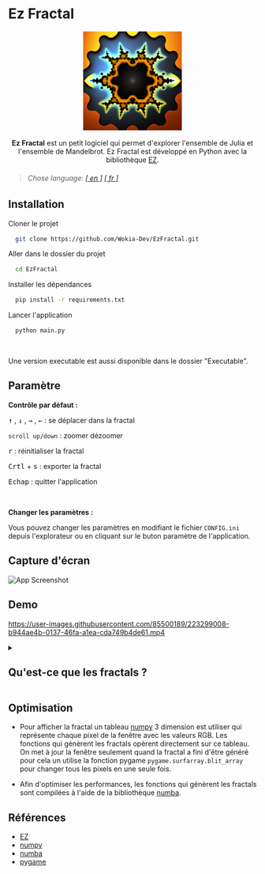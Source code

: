 
# Ez Fractal



<p align="center">
<img src="https://raw.githubusercontent.com/Wokia-Dev/EzFractal/master/Resources/Images/icon.png" width="200" height="200" />
</p>

<p align="center"><strong>Ez Fractal</strong> est un petit logiciel qui permet d'explorer l'ensemble de Julia et l'ensemble de Mandelbrot. Ez Fractal est développé en Python avec la bibliothèque <a href="https://github.com/Wokia-Dev/EZ">EZ</a>.</p>

> ###### _Chose language: [[ en ]](https://github.com/Wokia-Dev/EzFractal/) [[ fr ]](README_fr.md)_

## Installation

Cloner le projet

```bash
  git clone https://github.com/Wokia-Dev/EzFractal.git
```

Aller dans le dossier du projet

```bash
  cd EzFractal
```

Installer les dépendances

```bash
  pip install -r requirements.txt
```

Lancer l'application

```bash
  python main.py
```

<br>

Une version executable est aussi disponible dans le dossier "Executable".

## Paramètre

**Contrôle par défaut :**

<kbd>↑</kbd> , <kbd>↓</kbd> , <kbd>→</kbd> , <kbd>←</kbd> : se déplacer dans la fractal

```scroll up/down``` : zoomer dézoomer

<kbd>r</kbd> : réinitialiser la fractal

<kbd>Crtl</kbd> + <kbd>s</kbd> : exporter la fractal

<kbd>Echap</kbd> : quitter l'application

<br>

**Changer les paramètres :**

Vous pouvez changer les paramètres en modifiant le fichier ```CONFIG.ini``` depuis l'explorateur ou en cliquant sur le buton paramètre de l'application.

## Capture d'écran

![App Screenshot](https://user-images.githubusercontent.com/85500189/226345033-d998732a-c7f4-46a2-8146-f8ed29a126b8.png)



## Demo

https://user-images.githubusercontent.com/85500189/223299008-b944ae4b-0137-46fa-a1ea-cda749b4de61.mp4


<details>
<summary><h2>Qu'est-ce que les fractals ?</h2></summary>


### Définition
Les fractales sont des objets mathématiques qui ont la propriété d'être auto-similaires, c'est-à-dire que leur structure est répétée à différentes échelles. En d'autres termes, si l'on zoome sur une partie d'une fractale, on peut voir des motifs similaires à ceux observés à une plus grande échelle.


---

<details>
<summary><h3>Ensemble de Mandelbrot</h3></summary>

### Définition
L'ensemble de Mandelbrot est une fractale définie comme l'ensemble des points c dans le plan complexe pour lesquels la suite des nombres complexes obtenue en itérant la fonction quadratique $f(z) = z^2 + c$ ne diverge pas vers l'infini. Autrement dit, si on part d'un point c et qu'on calcule de manière répétée sa valeur en appliquant la fonction $f(z)$, soit $f(c)$, $f(f(c))$, $f(f(f(c)))...$ et ainsi de suite, alors soit cette suite de nombres complexes reste bornée, soit elle tend vers l'infini. Les points c pour lesquels la suite reste bornée appartiennent à l'ensemble de Mandelbrot, tandis que les points pour lesquels la suite tend vers l'infini n'appartiennent pas à l'ensemble.

---

<br>

### Algorithme de génération
```
Pour chaque pixel (x, y) dans l'image de sortie :
    Convertir les coordonnées du pixel en nombres complexes c
    Initialiser z = 0
    Pour chaque itération jusqu'à un nombre maximal défini :
        Si |z| > 2, quitter la boucle d'itération
        Mettre à jour z en appliquant la fonction f(z) = z^2 + c
    Calculer une valeur de couleur en fonction du nombre d'itérations effectuées
    Définir la couleur du pixel (x, y) dans l'image de sortie en fonction de la valeur de couleur calculée
```

<br>

### Implémentation python

#### Fonction qui calcule la couleur de chaque pixel de l'écran en fonction des paramètres donnés. La fonction modifie directement tout le tableau qui représente l'écran.
```python
@numba.njit(fastmath=True, parallel=True)
def render_mandelbrot(
        screen_array: np.array,
        max_iter: int,
        zoom: float,
        offset: np.array,
        width: int,
        height: int,
        menu_width: int = 0,
        saturation: float = 0.8,
        lightness: float = 0.5,
):
    # foreach pixel in the screen array using numba parallel
    for x in numba.prange(width - menu_width):
        for y in numba.prange(height):
            # define the complex number based on the pixel coordinates, zoom and offset
            c = (x - offset[0]) * zoom + 1j * (y - offset[1]) * zoom
            # define the initial value of z and the number of iterations
            z = 0
            num_iter = 0
            # iterate the function until the number is diverging or the max iterations is reached
            for i in range(max_iter):
                # julia set formula
                z = z ** 2 + c
                if z.real ** 2 + z.imag ** 2 > 4:
                    # if the number is diverging break the loop
                    break
                num_iter += 1

            # define the color based on the number of iterations and set the pixel color in the screen array
            screen_array[x, y] = iter_gradient_generator(
                num_iter, max_iter, saturation, lightness
            )
            # return the screen array
    return screen_array
```

<br>

#### Fonction qui génère la couleur d'un pixel en fonction du nombre d'itérations effectuées et du nombre d'itérations maximum.
```python
@numba.njit(fastmath=True)
def iter_gradient_generator(
    num_iter: int, max_iter: int, saturation: float = 0.8, lightness: float = 0.5
) -> list[int]:
    if num_iter == max_iter:
        return [0, 0, 0]
    else:
        h = num_iter / max_iter
        c = (1 - np.abs(2 * lightness - 1)) * saturation
        x = c * (1 - np.abs((h * 6) % 2 - 1))
        m = lightness - c / 2
        if 0 <= h < 1 / 6:
            r, g, b = c + m, x + m, m
        elif 1 / 6 <= h < 1 / 3:
            r, g, b = x + m, c + m, m
        elif 1 / 3 <= h < 1 / 2:
            r, g, b = m, c + m, x + m
        elif 1 / 2 <= h < 2 / 3:
            r, g, b = m, x + m, c + m
        elif 2 / 3 <= h < 5 / 6:
            r, g, b = x + m, m, c + m
        else:
            r, g, b = c + m, m, x + m
    return [int(r * 255), int(g * 255), int(b * 255)]
```

</details>

<details>
<summary><h3>Ensemble de Julia</h3></summary>

### Définition
L'ensemble de Julia est une autre famille de fractales, également définie en termes de suites de nombres complexes itératives. Contrairement à l'ensemble de Mandelbrot, l'ensemble de Julia est défini pour un point fixe de départ, plutôt que pour tous les points du plan complexe. Pour un nombre complexe donné, appelé constante de Julia, on itère une fonction complexe $f(z)$ qui prend en entrée un autre nombre complexe, en utilisant une suite itérative de la forme $z$, $f(z)$, $f(f(z))$, $f(f(f(z)))...$ et ainsi de suite. Si cette suite de nombres complexes diverge vers l'infini, le point de départ n'appartient pas à l'ensemble de Julia pour cette constante de Julia. Si la suite reste bornée, le point de départ appartient à l'ensemble de Julia. 

---

<br>

### Algorithme de génération
```
Définir la constante de Julia complexe c
Définir les dimensions de l'image de sortie, représentant l'ensemble de Julia
Pour chaque pixel (x, y) dans l'image de sortie :
    Convertir les coordonnées du pixel en nombre complexe z = x + yi
    Pour chaque itération jusqu'à un nombre maximal défini :
        Si |z| > 2, quitter la boucle d'itération
        Mettre à jour z en appliquant la fonction f(z) = z^2 + c
    Calculer une valeur de couleur en fonction du nombre d'itérations effectuées
    Définir la couleur du pixel (x, y) dans l'image de sortie en fonction de la valeur de couleur calculée
```

<br>

### Implémentation python

#### Fonction qui calcule la couleur de chaque pixel de l'écran en fonction des paramètres donnés. La fonction modifie directement tout le tableau qui représente l'écran.
```python
@numba.njit(fastmath=True, parallel=True)
def render_julia(
    screen_array: np.array,
    c: complex,
    max_iter: int,
    zoom: float,
    offset: np.array,
    width: int,
    height: int,
    menu_width: int = 0,
    saturation: float = 0.8,
    lightness: float = 0.5,
):
    # foreach pixel in the screen array using numba parallel
    for x in numba.prange(width - menu_width):
        for y in numba.prange(height):
            # define the complex number based on the pixel coordinates, zoom and offset
            z = (x - offset[0]) * zoom + 1j * (y - offset[1]) * zoom
            # number of iterations
            num_iter = 0

            # iterate the function until the number is diverging or the max iterations is reached
            for i in range(max_iter):
                # julia set formula
                z = z**2 + c
                if z.real**2 + z.imag**2 > 4:
                    # exit the loop if the number is diverging
                    break
                num_iter += 1

            # define the color based on the number of iterations and set the pixel color in the screen array
            screen_array[x, y] = iter_gradient_generator(
                num_iter, max_iter, saturation, lightness
            )
    # return the screen array
    return screen_array
```

<br>

#### Fonction qui génère la couleur d'un pixel en fonction du nombre d'itérations effectuées et du nombre d'itérations maximum.

```python
@numba.njit(fastmath=True)
def iter_gradient_generator(
    num_iter: int, max_iter: int, saturation: float = 0.8, lightness: float = 0.5
) -> list[int]:
    if num_iter == max_iter:
        return [0, 0, 0]
    else:
        h = num_iter / max_iter
        c = (1 - np.abs(2 * lightness - 1)) * saturation
        x = c * (1 - np.abs((h * 6) % 2 - 1))
        m = lightness - c / 2
        if 0 <= h < 1 / 6:
            r, g, b = c + m, x + m, m
        elif 1 / 6 <= h < 1 / 3:
            r, g, b = x + m, c + m, m
        elif 1 / 3 <= h < 1 / 2:
            r, g, b = m, c + m, x + m
        elif 1 / 2 <= h < 2 / 3:
            r, g, b = m, x + m, c + m
        elif 2 / 3 <= h < 5 / 6:
            r, g, b = x + m, m, c + m
        else:
            r, g, b = c + m, m, x + m
    return [int(r * 255), int(g * 255), int(b * 255)]
```

</details>


</details>

## Optimisation

- Pour afficher la fractal un tableau [numpy](https://numpy.org/) 3 dimension est utiliser qui représente chaque pixel de la fenêtre avec les valeurs RGB. Les fonctions qui génèrent les fractals opèrent directement sur ce tableau. On met à jour la fenêtre seulement quand la fractal a fini d'être généré pour cela un utilise la fonction pygame ```pygame.surfarray.blit_array``` pour changer tous les pixels en une seule fois.

- Afin d'optimiser les performances, les fonctions qui génèrent les fractals sont compilées à l'aide de la bibliothèque [numba](https://numba.pydata.org/).


## Références

- [EZ](https://github.com/Wokia-Dev/EZ)
- [numpy](https://github.com/numpy/numpy)
- [numba](https://github.com/numba/numba)
- [pygame](https://github.com/pygame/pygame)
